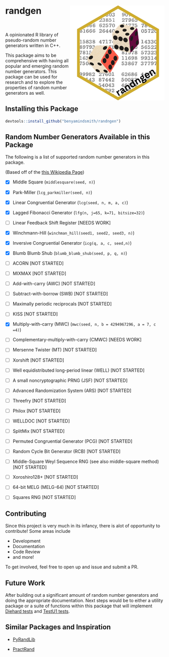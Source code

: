 # randgen <a href='https://github.com/benyamindsmith/randngen'><img src='https://raw.githubusercontent.com/benyamindsmith/randngen/main/logo.png' align="right" height="300" /></a>    
  <a target="_blank" href="https://discord.gg/VX3pzJyfSw"><img src="https://dcbadge.limes.pink/api/server/VX3pzJyfSw" alt="" /></a>  

<!--
Adding a webhook
This is some text
--->
A opinionated R library of pseudo-random number generators written in C++.

This package aims to be comprehensive with having all popular and emerging random number generators. This package can be used for research and to explore the properties of random number generators as well. 

## Installing this Package

```r
devtools::install_github("benyamindsmith/randngen")
```
## Random Number Generators Available in this Package

The following is a list of supported random number generators in this package. 

(Based off of the [this Wikipedia Page](https://en.wikipedia.org/wiki/List_of_random_number_generators))

- [x] Middle Square (`middlesquare(seed, n)`)

- [x] Park-Miller (`lcg_parkmiller(seed, n)`)

- [x] Linear Congruential Generator (`lcg(seed, n, m, a, c)`)

- [x] Lagged Fibonacci Generator (`lfg(n, j=65, k=71, bitsize=32)`)

- [ ] Linear Feedback Shift Register [NEEDS WORK]

- [x] Winchmann-Hill (`winchman_hill(seed1, seed2, seed3, n)`)

- [x] Inversive Congruential Generator (`icg(q, a, c, seed,n)`)

- [x] Blumb Blumb Shub (`blumb_blumb_shub(seed, p, q, n)`)

- [ ] ACORN [NOT STARTED]

- [ ] MIXMAX [NOT STARTED]

- [ ] Add-with-carry (AWC) [NOT STARTED]

- [ ] Subtract-with-borrow (SWB) [NOT STARTED]

- [ ] Maximally periodic reciprocals [NOT STARTED]

- [ ] KISS [NOT STARTED]

- [x] Multiply-with-carry (MWC) (`mwc(seed, n, b = 4294967296, a = 7, c =4)`)

- [ ] Complementary-multiply-with-carry (CMWC)  [NEEDS WORK]

- [ ] Mersenne Twister (MT)  [NOT STARTED]

- [ ] Xorshift  [NOT STARTED]

- [ ] Well equidistributed long-period linear (WELL)  [NOT STARTED]

- [ ] A small noncryptographic PRNG (JSF)  [NOT STARTED]

- [ ] Advanced Randomization System (ARS)  [NOT STARTED]

- [ ] Threefry  [NOT STARTED]

- [ ] Philox  [NOT STARTED]

- [ ] WELLDOC  [NOT STARTED]

- [ ] SplitMix  [NOT STARTED]

- [ ] Permuted Congruential Generator (PCG)  [NOT STARTED]

- [ ] Random Cycle Bit Generator (RCB)  [NOT STARTED]

- [ ] Middle-Square Weyl Sequence RNG (see also middle-square method)  [NOT STARTED]

- [ ] Xoroshiro128+  [NOT STARTED]

- [ ] 64-bit MELG (MELG-64) [NOT STARTED]

- [ ] Squares RNG  [NOT STARTED]

## Contributing

Since this project is very much in its infancy, there is alot of opportunity to contribute! Some areas include

- Development
- Documentation
- Code Review
- and more!

To get involved, feel free to open up and issue and submit a PR. 

## Future Work

After building out a significant amount of random number generators and doing the appropriate documentation. Next steps would be to either a utility package or a suite of functions within this package that will implement [Diehard tests](https://en.wikipedia.org/wiki/Diehard_tests) and [TestU1 tests](https://en.wikipedia.org/wiki/TestU01).

## Similar Packages and Inspiration

- [PyRandLib](https://github.com/schmouk/PyRandLib) 

- [PractRand](https://github.com/tylov-fork/PractRand)


